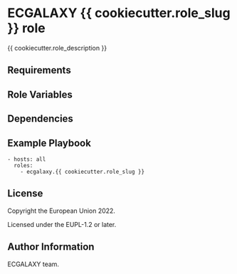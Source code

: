 ECGALAXY {{ cookiecutter.role_slug }} role
========

{{ cookiecutter.role_description }}

Requirements
------------



Role Variables
--------------



Dependencies
------------



Example Playbook
----------------

    - hosts: all
      roles:
        - ecgalaxy.{{ cookiecutter.role_slug }}

License
-------

Copyright the European Union 2022.

Licensed under the EUPL-1.2 or later.

Author Information
------------------

ECGALAXY team.
